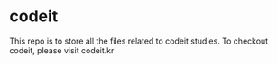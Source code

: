 # codeit

This repo is to store all the files related to codeit studies. 
To checkout codeit, please visit codeit.kr

